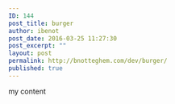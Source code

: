 ```yaml
---
ID: 144
post_title: burger
author: ibenot
post_date: 2016-03-25 11:27:30
post_excerpt: ""
layout: post
permalink: http://bnotteghem.com/dev/burger/
published: true
---
```

my content